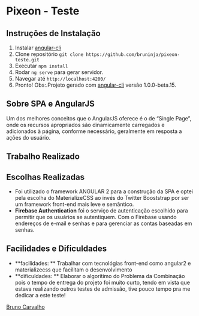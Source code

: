 
# Pixeon - Teste

## Instruções de Instalação
1. Instalar [angular-cli](https://github.com/angular/angular-cli)
2. Clone repositório `git clone https://github.com/bruninja/pixeon-teste.git`
3. Executar `npm install`
4. Rodar `ng serve` para gerar servidor.
5. Navegar até `http://localhost:4200/`
6. Pronto!
Obs:.Projeto gerado com [angular-cli](https://github.com/angular/angular-cli) versão 1.0.0-beta.15.

## Sobre SPA e AngularJS
Um dos melhores conceitos que o AngularJS oferece é o de “Single Page”, onde os recursos apropriados são dinamicamente carregados e adicionados à página, conforme necessário, geralmente em resposta a ações do usuário.

## Trabalho Realizado

## Escolhas Realizadas
- Foi utilizado o framework ANGULAR 2 para a construção da SPA e optei pela escolha do MaterializeCSS ao invés do Twitter Booststrap por ser um framework front-end mais leve e semântico.
- **Firebase Authentication** foi o serviço de autenticação escolhido para permitir que os usuários se autentiquem. Com o Firebase usando endereços de e-mail e senhas e para gerenciar as contas baseadas em senhas.

## Facilidades e Dificuldades
- **facilidades: ** Trabalhar com tecnológias front-end como angular2 e materializecss que facilitam o desenvolvimento
- **dificuldades: ** Elaborar o algoritimo do Problema da Combinação pois o tempo de entrega do projeto foi muito curto, tendo em vista que estava realizando outros testes de admissão, tive pouco tempo pra me dedicar a este teste!

[Bruno Carvalho](http://bruno.url.ph/)

